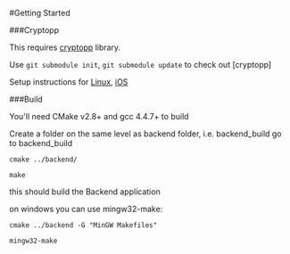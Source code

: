 #Getting Started

###Cryptopp

This requires [cryptopp](https://www.cryptopp.com/) library.

Use `git submodule init`, `git submodule update` to check out [cryptopp]

Setup instructions for [Linux](https://www.cryptopp.com/wiki/Linux#Build_and_Install_the_Library), [iOS](https://www.cryptopp.com/wiki/IOS_(Xcode)#Build_the_Library)

###Build

You'll need CMake v2.8+ and gcc 4.4.7+ to build

Create a folder on the same level as backend folder, i.e. backend_build
go to backend_build

`cmake ../backend/`

`make`

this should build the Backend application

on windows you can use mingw32-make:

`cmake ../backend -G "MinGW Makefiles"`

`mingw32-make`
